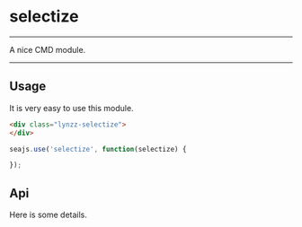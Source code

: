 # selectize

---

A nice CMD module.

---

## Usage

It is very easy to use this module.

````html
<div class="lynzz-selectize">
</div>
````

```javascript
seajs.use('selectize', function(selectize) {

});
```

## Api

Here is some details.
